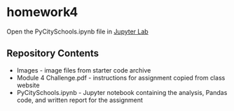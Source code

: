 # homework4

Open the PyCitySchools.ipynb file in [Jupyter Lab](https://jupyter.org/)

## Repository Contents
- Images - image files from starter code archive
- Module 4 Challenge.pdf - instructions for assignment copied from class website
- PyCitySchools.ipynb - Jupyter notebook containing the analysis, Pandas code, and written report for the assignment

